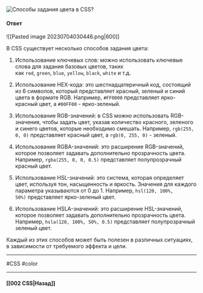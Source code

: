 ![Способы задания цвета в CSS?](https://youtu.be/hL5yFo9Pms4?t=384)

#### Ответ

![[Pasted image 20230704030446.png|600]]

В CSS существует несколько способов задания цвета:

1. Использование ключевых слов: можно использовать ключевые слова для задания базовых цветов, таких как `red`, `green`, `blue`, `yellow`, `black`, `white` и т.д.
    
2. Использование HEX-кода: это шестнадцатеричный код, состоящий из 6 символов, который представляет красный, зеленый и синий цвета в формате RGB. Например, `#FF0000` представляет ярко-красный цвет, а `#00FF00` - ярко-зеленый.
    
3. Использование RGB-значений: в CSS можно использовать RGB-значения, чтобы задать цвет, указав количество красного, зеленого и синего цветов, которые необходимо смешать. Например, `rgb(255, 0, 0)` представляет красный цвет, а `rgb(0, 255, 0)` - зеленый.
    
4. Использование RGBA-значений: это расширение RGB-значений, которое позволяет задавать дополнительно прозрачность цвета. Например, `rgba(255, 0, 0, 0.5)` представляет полупрозрачный красный цвет.
    
5. Использование HSL-значений: это система, которая определяет цвет, используя тон, насыщенность и яркость. Значения для каждого параметра указываются от 0 до 1. Например, `hsl(120, 100%, 50%)` представляет ярко-зеленый цвет.
    
6. Использование HSLA-значений: это расширение HSL-значений, которое позволяет задавать дополнительно прозрачность цвета. Например, `hsla(120, 100%, 50%, 0.5)` представляет полупрозрачный зеленый цвет.
    

Каждый из этих способов может быть полезен в различных ситуациях, в зависимости от требуемого эффекта и цели.

___
#CSS #color 

___

#### [[002 CSS|Назад]]
